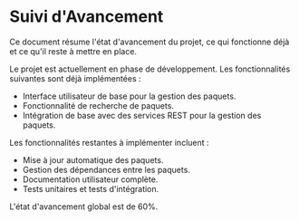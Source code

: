 # Suivi d'Avancement

Ce document résume l'état d'avancement du projet, ce qui fonctionne déjà et ce qu'il reste à mettre en place.

Le projet est actuellement en phase de développement. Les fonctionnalités suivantes sont déjà implémentées :
- Interface utilisateur de base pour la gestion des paquets.
- Fonctionnalité de recherche de paquets.
- Intégration de base avec des services REST pour la gestion des paquets.

Les fonctionnalités restantes à implémenter incluent :
- Mise à jour automatique des paquets.
- Gestion des dépendances entre les paquets.
- Documentation utilisateur complète.
- Tests unitaires et tests d'intégration.

L'état d'avancement global est de 60%.

